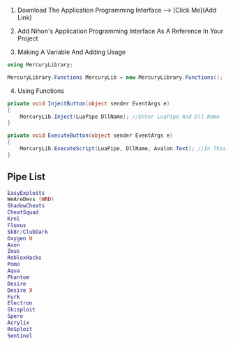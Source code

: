 
1. Download The Application Programming Interface --> [Click Me](Add Link)

2. Add Nihon's Application Programming Interface As A Reference In Your Project

3. Making A Variable And Adding Usage

```csharp
using MercuryLibrary;

MercuryLibrary.Functions MercuryLib = new MercuryLibrary.Functions();
```

4. Using Functions

```csharp
private void InjectButton(object sender EventArgs e)
{
    MercuryLib.Inject(LuaPipe DllName); //Enter LuaPipe And Dll Name
}

private void ExecuteButton(object sender EventArgs e)
{
    MercuryLib.ExecuteScript(LuaPipe, DllName, Avalon.Text); //In This Instance We Are Using Avalon
}
```

## Pipe List

```lua
EasyExploits
WeAreDevs (WRD)
ShadowCheats
CheatSquad
Krnl
Fluxus
Sk8r/ClubDark
Oxygen U
Axon
Zeus
RobloxHacks
Pomo
Aqua
Phantom
Desire
Desire X
Furk
Electron
Skisploit
Spero
Acrylix
RoSploit
Sentinel
```
